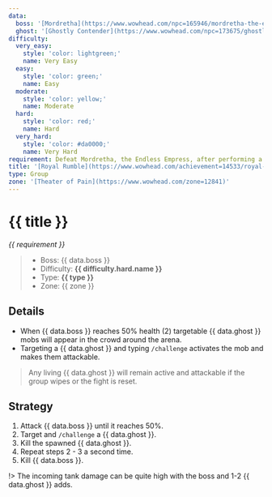 ```yaml
---
data:
  boss: '[Mordretha](https://www.wowhead.com/npc=165946/mordretha-the-endless-empress)'
  ghost: '[Ghostly Contender](https://www.wowhead.com/npc=173675/ghostly-contender)'
difficulty:
  very_easy:
    style: 'color: lightgreen;'
    name: Very Easy
  easy:
    style: 'color: green;'
    name: Easy
  moderate:
    style: 'color: yellow;'
    name: Moderate
  hard:
    style: 'color: red;'
    name: Hard
  very_hard:
    style: 'color: #da0000;'
    name: Very Hard
requirement: Defeat Mordretha, the Endless Empress, after performing a /challenge and defeating 2 Ghostly Contenders in the Theater of Pain on Mythic difficulty.
title: '[Royal Rumble](https://www.wowhead.com/achievement=14533/royal-rumble)'
type: Group
zone: '[Theater of Pain](https://www.wowhead.com/zone=12841)'
---
```


# {{ title }}

_{{ requirement }}_

> - Boss: {{ data.boss }}
> - Difficulty: **<span style="{{ difficulty.hard.style }}">{{ difficulty.hard.name }}</span>**
> - Type: **{{ type }}**
> - Zone: {{ zone }}

## Details

- When {{ data.boss }} reaches 50% health (2) targetable {{ data.ghost }} mobs will appear in the crowd around the arena.
- Targeting a {{ data.ghost }} and typing `/challenge` activates the mob and makes them attackable.

> Any living {{ data.ghost }} will remain active and attackable if the group wipes or the fight is reset.

## Strategy

1. Attack {{ data.boss }} until it reaches 50%.
2. Target and `/challenge` a {{ data.ghost }}.
3. Kill the spawned {{ data.ghost }}.
4. Repeat steps 2 - 3 a second time.
5. Kill {{ data.boss }}.

!> The incoming tank damage can be quite high with the boss and 1-2 {{ data.ghost }} adds.
